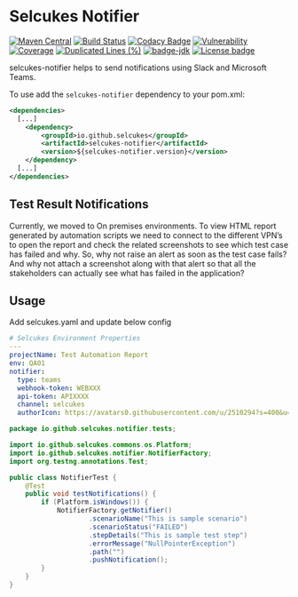 # Selcukes Notifier

[![Maven Central](https://img.shields.io/maven-central/v/io.github.selcukes/selcukes-notifier.svg?label=Maven%20Central)](https://search.maven.org/search?q=g:%22io.github.selcukes%22%20AND%20a:%22selcukes-notifier%22)
[![Build Status](https://travis-ci.org/selcukes/selcukes-notifier.svg?branch=master)](https://travis-ci.org/selcukes/selcukes-notifier)
[![Codacy Badge](https://app.codacy.com/project/badge/Grade/b75cd866e64b4111a5ca7a076b8cca68)](https://www.codacy.com/gh/selcukes/selcukes-notifier?utm_source=github.com&amp;utm_medium=referral&amp;utm_content=selcukes/selcukes-notifier&amp;utm_campaign=Badge_Grade)
[![Vulnerability](https://sonarcloud.io/api/project_badges/measure?project=selcukes_selcukes-notifier&metric=vulnerabilities)](https://sonarcloud.io/dashboard?id=selcukes_selcukes-notifier)
[![Coverage](https://sonarcloud.io/api/project_badges/measure?project=selcukes_selcukes-notifier&metric=coverage)](https://sonarcloud.io/dashboard?id=selcukes_selcukes-notifier)
[![Duplicated Lines (%)](https://sonarcloud.io/api/project_badges/measure?project=selcukes_selcukes-notifier&metric=duplicated_lines_density)](https://sonarcloud.io/dashboard?id=selcukes_selcukes-notifier)
[![badge-jdk](https://img.shields.io/badge/jdk-11-green.svg)](http://www.oracle.com/technetwork/java/javase/downloads/index.html)
[![License badge](https://img.shields.io/badge/license-Apache%202.0-blue.svg?label=License)](http://www.apache.org/licenses/LICENSE-2.0)

selcukes-notifier helps to send notifications using Slack and Microsoft Teams.

To use add the `selcukes-notifier` dependency to your pom.xml:

```xml
<dependencies>
  [...]
    <dependency>
        <groupId>io.github.selcukes</groupId>
        <artifactId>selcukes-notifier</artifactId>
        <version>${selcukes-notifier.version}</version>
    </dependency>
  [...]
</dependencies>

```

## Test Result Notifications
Currently, we moved to On premises environments. To view HTML report generated by automation scripts we need to connect to the different VPN’s to open the report and check the related screenshots to see which test case has failed and why.
So, why not raise an alert as soon as the test case fails? And why not attach a screenshot along with that alert so that all the stakeholders can actually see what has failed in the application?

## Usage
Add selcukes.yaml and update below config
```yaml
# Selcukes Environment Properties
---
projectName: Test Automation Report
env: QA01
notifier:
  type: teams
  webhook-token: WEBXXX
  api-token: APIXXXX
  channel: selcukes
  authorIcon: https://avatars0.githubusercontent.com/u/2510294?s=400&u=5d6412ba1dd13052992ff66317ae28d007a971d3&v=4

```
```java
package io.github.selcukes.notifier.tests;

import io.github.selcukes.commons.os.Platform;
import io.github.selcukes.notifier.NotifierFactory;
import org.testng.annotations.Test;

public class NotifierTest {
    @Test
    public void testNotifications() {
        if (Platform.isWindows()) {
            NotifierFactory.getNotifier()
                    .scenarioName("This is sample scenario")
                    .scenarioStatus("FAILED")
                    .stepDetails("This is sample test step")
                    .errorMessage("NullPointerException")
                    .path("")
                    .pushNotification();
        }
    }
}
```